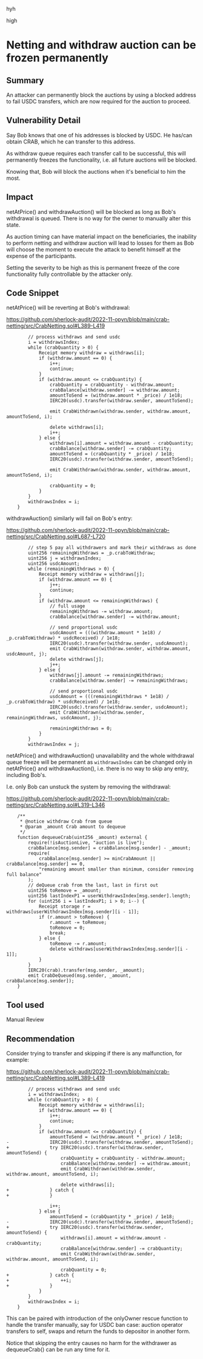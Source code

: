 hyh

high

# Netting and withdraw auction can be frozen permanently

## Summary

An attacker can permanently block the auctions by using a blocked address to fail USDC transfers, which are now required for the auction to proceed.

## Vulnerability Detail

Say Bob knows that one of his addresses is blocked by USDC. He has/can obtain CRAB, which he can transfer to this address.

As withdraw queue requires each transfer call to be successful, this will permanently freezes the functionality, i.e. all future auctions will be blocked.

Knowing that, Bob will block the auctions when it's beneficial to him the most.

## Impact

netAtPrice() and withdrawAuction() will be blocked as long as Bob's withdrawal is queued. There is no way for the owner to manually alter this state.

As auction timing can have material impact on the beneficiaries, the inability to perform netting and withdraw auction will lead to losses for them as Bob will choose the moment to execute the attack to benefit himself at the expense of the participants.

Setting the severity to be high as this is permanent freeze of the core functionality fully controllable by the attacker only.

## Code Snippet

netAtPrice() will be reverting at Bob's withdrawal:

https://github.com/sherlock-audit/2022-11-opyn/blob/main/crab-netting/src/CrabNetting.sol#L389-L419

```solidity
        // process withdraws and send usdc
        i = withdrawsIndex;
        while (crabQuantity > 0) {
            Receipt memory withdraw = withdraws[i];
            if (withdraw.amount == 0) {
                i++;
                continue;
            }
            if (withdraw.amount <= crabQuantity) {
                crabQuantity = crabQuantity - withdraw.amount;
                crabBalance[withdraw.sender] -= withdraw.amount;
                amountToSend = (withdraw.amount * _price) / 1e18;
                IERC20(usdc).transfer(withdraw.sender, amountToSend);

                emit CrabWithdrawn(withdraw.sender, withdraw.amount, amountToSend, i);

                delete withdraws[i];
                i++;
            } else {
                withdraws[i].amount = withdraw.amount - crabQuantity;
                crabBalance[withdraw.sender] -= crabQuantity;
                amountToSend = (crabQuantity * _price) / 1e18;
                IERC20(usdc).transfer(withdraw.sender, amountToSend);

                emit CrabWithdrawn(withdraw.sender, withdraw.amount, amountToSend, i);

                crabQuantity = 0;
            }
        }
        withdrawsIndex = i;
    }
```

withdrawAuction() similarly will fail on Bob's entry:

https://github.com/sherlock-audit/2022-11-opyn/blob/main/crab-netting/src/CrabNetting.sol#L687-L720

```solidity
        // step 5 pay all withdrawers and mark their withdraws as done
        uint256 remainingWithdraws = _p.crabToWithdraw;
        uint256 j = withdrawsIndex;
        uint256 usdcAmount;
        while (remainingWithdraws > 0) {
            Receipt memory withdraw = withdraws[j];
            if (withdraw.amount == 0) {
                j++;
                continue;
            }
            if (withdraw.amount <= remainingWithdraws) {
                // full usage
                remainingWithdraws -= withdraw.amount;
                crabBalance[withdraw.sender] -= withdraw.amount;

                // send proportional usdc
                usdcAmount = (((withdraw.amount * 1e18) / _p.crabToWithdraw) * usdcReceived) / 1e18;
                IERC20(usdc).transfer(withdraw.sender, usdcAmount);
                emit CrabWithdrawn(withdraw.sender, withdraw.amount, usdcAmount, j);
                delete withdraws[j];
                j++;
            } else {
                withdraws[j].amount -= remainingWithdraws;
                crabBalance[withdraw.sender] -= remainingWithdraws;

                // send proportional usdc
                usdcAmount = (((remainingWithdraws * 1e18) / _p.crabToWithdraw) * usdcReceived) / 1e18;
                IERC20(usdc).transfer(withdraw.sender, usdcAmount);
                emit CrabWithdrawn(withdraw.sender, remainingWithdraws, usdcAmount, j);

                remainingWithdraws = 0;
            }
        }
        withdrawsIndex = j;
```

netAtPrice() and withdrawAuction() unavailability and the whole withdrawal queue freeze will be permanent as `withdrawsIndex` can be changed only in netAtPrice() and withdrawAuction(), i.e. there is no way to skip any entry, including Bob's.

I.e. only Bob can unstuck the system by removing the withdrawal:

https://github.com/sherlock-audit/2022-11-opyn/blob/main/crab-netting/src/CrabNetting.sol#L319-L346

```solidity
    /**
     * @notice withdraw Crab from queue
     * @param _amount Crab amount to dequeue
     */
    function dequeueCrab(uint256 _amount) external {
        require(!isAuctionLive, "auction is live");
        crabBalance[msg.sender] = crabBalance[msg.sender] - _amount;
        require(
            crabBalance[msg.sender] >= minCrabAmount || crabBalance[msg.sender] == 0,
            "remaining amount smaller than minimum, consider removing full balance"
        );
        // deQueue crab from the last, last in first out
        uint256 toRemove = _amount;
        uint256 lastIndexP1 = userWithdrawsIndex[msg.sender].length;
        for (uint256 i = lastIndexP1; i > 0; i--) {
            Receipt storage r = withdraws[userWithdrawsIndex[msg.sender][i - 1]];
            if (r.amount > toRemove) {
                r.amount -= toRemove;
                toRemove = 0;
                break;
            } else {
                toRemove -= r.amount;
                delete withdraws[userWithdrawsIndex[msg.sender][i - 1]];
            }
        }
        IERC20(crab).transfer(msg.sender, _amount);
        emit CrabDeQueued(msg.sender, _amount, crabBalance[msg.sender]);
    }
```

## Tool used

Manual Review

## Recommendation

Consider trying to transfer and skipping if there is any malfunction, for example:

https://github.com/sherlock-audit/2022-11-opyn/blob/main/crab-netting/src/CrabNetting.sol#L389-L419

```solidity
        // process withdraws and send usdc
        i = withdrawsIndex;
        while (crabQuantity > 0) {
            Receipt memory withdraw = withdraws[i];
            if (withdraw.amount == 0) {
                i++;
                continue;
            }
            if (withdraw.amount <= crabQuantity) {
                amountToSend = (withdraw.amount * _price) / 1e18;
-               IERC20(usdc).transfer(withdraw.sender, amountToSend);
+               try IERC20(usdc).transfer(withdraw.sender, amountToSend) {
                    crabQuantity = crabQuantity - withdraw.amount;
                    crabBalance[withdraw.sender] -= withdraw.amount;
                    emit CrabWithdrawn(withdraw.sender, withdraw.amount, amountToSend, i);

                    delete withdraws[i];                    
+               } catch {
+               }

                i++;
            } else {
                amountToSend = (crabQuantity * _price) / 1e18;
-               IERC20(usdc).transfer(withdraw.sender, amountToSend);
+               try IERC20(usdc).transfer(withdraw.sender, amountToSend) {
                    withdraws[i].amount = withdraw.amount - crabQuantity;
                    crabBalance[withdraw.sender] -= crabQuantity;
                    emit CrabWithdrawn(withdraw.sender, withdraw.amount, amountToSend, i);

                    crabQuantity = 0;                 
+               } catch {
+                   ++i;
+               }
            }
        }
        withdrawsIndex = i;
    }
```

This can be paired with introduction of the onlyOwner rescue function to handle the transfer manually, say for USDC ban case: auction operator transfers to self, swaps and return the funds to depositor in another form.

Notice that skipping the entry causes no harm for the withdrawer as dequeueCrab() can be run any time for it.